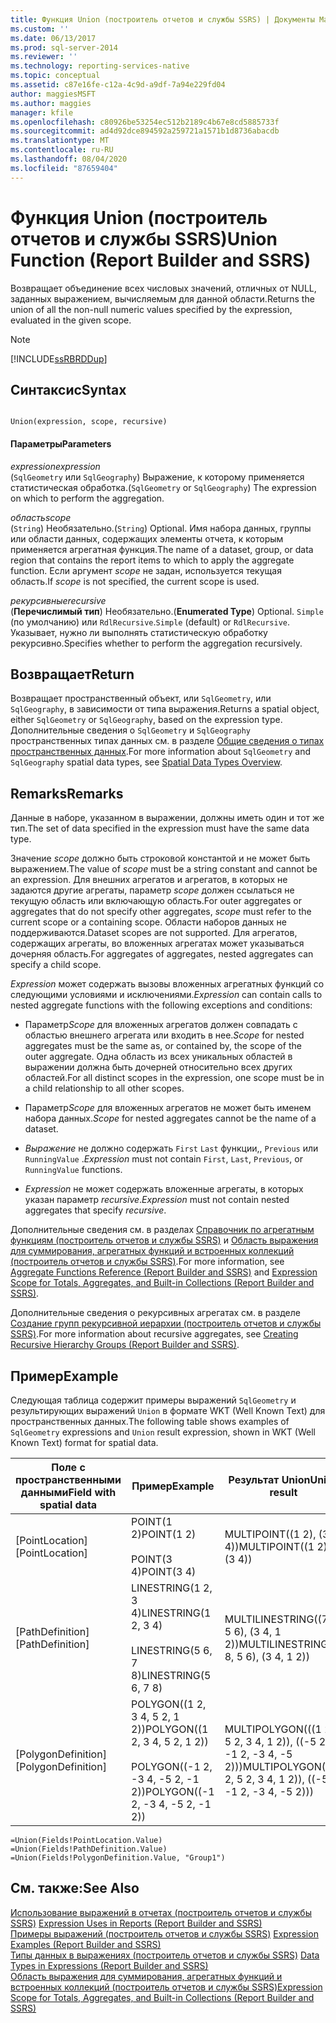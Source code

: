 ```yaml
---
title: Функция Union (построитель отчетов и службы SSRS) | Документы Майкрософт
ms.custom: ''
ms.date: 06/13/2017
ms.prod: sql-server-2014
ms.reviewer: ''
ms.technology: reporting-services-native
ms.topic: conceptual
ms.assetid: c87e16fe-c12a-4c9d-a9df-7a94e229fd04
author: maggiesMSFT
ms.author: maggies
manager: kfile
ms.openlocfilehash: c80926be53254ec512b2189c4b67e8cd5885733f
ms.sourcegitcommit: ad4d92dce894592a259721a1571b1d8736abacdb
ms.translationtype: MT
ms.contentlocale: ru-RU
ms.lasthandoff: 08/04/2020
ms.locfileid: "87659404"
---
```

# <a name="union-function-report-builder-and-ssrs"></a><span data-ttu-id="0905b-102">Функция Union (построитель отчетов и службы SSRS)</span><span class="sxs-lookup"><span data-stu-id="0905b-102">Union Function (Report Builder and SSRS)</span></span>
  <span data-ttu-id="0905b-103">Возвращает объединение всех числовых значений, отличных от NULL, заданных выражением, вычисляемым для данной области.</span><span class="sxs-lookup"><span data-stu-id="0905b-103">Returns the union of all the non-null numeric values specified by the expression, evaluated in the given scope.</span></span>  
  
> [!NOTE]  
>  [!INCLUDE[ssRBRDDup](../../includes/ssrbrddup-md.md)]  
  
## <a name="syntax"></a><span data-ttu-id="0905b-104">Синтаксис</span><span class="sxs-lookup"><span data-stu-id="0905b-104">Syntax</span></span>  
  
```  
  
Union(expression, scope, recursive)  
```  
  
#### <a name="parameters"></a><span data-ttu-id="0905b-105">Параметры</span><span class="sxs-lookup"><span data-stu-id="0905b-105">Parameters</span></span>  
 <span data-ttu-id="0905b-106">*expression*</span><span class="sxs-lookup"><span data-stu-id="0905b-106">*expression*</span></span>  
 <span data-ttu-id="0905b-107">(`SqlGeometry` или `SqlGeography`) Выражение, к которому применяется статистическая обработка.</span><span class="sxs-lookup"><span data-stu-id="0905b-107">(`SqlGeometry` or `SqlGeography`) The expression on which to perform the aggregation.</span></span>  
  
 <span data-ttu-id="0905b-108">*область*</span><span class="sxs-lookup"><span data-stu-id="0905b-108">*scope*</span></span>  
 <span data-ttu-id="0905b-109">(`String`) Необязательно.</span><span class="sxs-lookup"><span data-stu-id="0905b-109">(`String`) Optional.</span></span> <span data-ttu-id="0905b-110">Имя набора данных, группы или области данных, содержащих элементы отчета, к которым применяется агрегатная функция.</span><span class="sxs-lookup"><span data-stu-id="0905b-110">The name of a dataset, group, or data region that contains the report items to which to apply the aggregate function.</span></span> <span data-ttu-id="0905b-111">Если аргумент *scope* не задан, используется текущая область.</span><span class="sxs-lookup"><span data-stu-id="0905b-111">If *scope* is not specified, the current scope is used.</span></span>  
  
 <span data-ttu-id="0905b-112">*рекурсивные*</span><span class="sxs-lookup"><span data-stu-id="0905b-112">*recursive*</span></span>  
 <span data-ttu-id="0905b-113">(**Перечислимый тип**) Необязательно.</span><span class="sxs-lookup"><span data-stu-id="0905b-113">(**Enumerated Type**) Optional.</span></span> <span data-ttu-id="0905b-114">`Simple` (по умолчанию) или `RdlRecursive`.</span><span class="sxs-lookup"><span data-stu-id="0905b-114">`Simple` (default) or `RdlRecursive`.</span></span> <span data-ttu-id="0905b-115">Указывает, нужно ли выполнять статистическую обработку рекурсивно.</span><span class="sxs-lookup"><span data-stu-id="0905b-115">Specifies whether to perform the aggregation recursively.</span></span>  
  
## <a name="return"></a><span data-ttu-id="0905b-116">Возвращает</span><span class="sxs-lookup"><span data-stu-id="0905b-116">Return</span></span>  
 <span data-ttu-id="0905b-117">Возвращает пространственный объект, или `SqlGeometry`, или `SqlGeography`, в зависимости от типа выражения.</span><span class="sxs-lookup"><span data-stu-id="0905b-117">Returns a spatial object, either `SqlGeometry` or `SqlGeography`, based on the expression type.</span></span> <span data-ttu-id="0905b-118">Дополнительные сведения о `SqlGeometry` и `SqlGeography` пространственных типах данных см. в разделе [Общие сведения о типах пространственных данных](../../relational-databases/spatial/spatial-data-types-overview.md).</span><span class="sxs-lookup"><span data-stu-id="0905b-118">For more information about `SqlGeometry` and `SqlGeography` spatial data types, see [Spatial Data Types Overview](../../relational-databases/spatial/spatial-data-types-overview.md).</span></span>  
  
## <a name="remarks"></a><span data-ttu-id="0905b-119">Remarks</span><span class="sxs-lookup"><span data-stu-id="0905b-119">Remarks</span></span>  
 <span data-ttu-id="0905b-120">Данные в наборе, указанном в выражении, должны иметь один и тот же тип.</span><span class="sxs-lookup"><span data-stu-id="0905b-120">The set of data specified in the expression must have the same data type.</span></span>  
  
 <span data-ttu-id="0905b-121">Значение *scope* должно быть строковой константой и не может быть выражением.</span><span class="sxs-lookup"><span data-stu-id="0905b-121">The value of *scope* must be a string constant and cannot be an expression.</span></span> <span data-ttu-id="0905b-122">Для внешних агрегатов и агрегатов, в которых не задаются другие агрегаты, параметр *scope* должен ссылаться не текущую область или включающую область.</span><span class="sxs-lookup"><span data-stu-id="0905b-122">For outer aggregates or aggregates that do not specify other aggregates, *scope* must refer to the current scope or a containing scope.</span></span> <span data-ttu-id="0905b-123">Области наборов данных не поддерживаются.</span><span class="sxs-lookup"><span data-stu-id="0905b-123">Dataset scopes are not supported.</span></span> <span data-ttu-id="0905b-124">Для агрегатов, содержащих агрегаты, во вложенных агрегатах может указываться дочерняя область.</span><span class="sxs-lookup"><span data-stu-id="0905b-124">For aggregates of aggregates, nested aggregates can specify a child scope.</span></span>  
  
 <span data-ttu-id="0905b-125">*Expression* может содержать вызовы вложенных агрегатных функций со следующими условиями и исключениями.</span><span class="sxs-lookup"><span data-stu-id="0905b-125">*Expression* can contain calls to nested aggregate functions with the following exceptions and conditions:</span></span>  
  
-   <span data-ttu-id="0905b-126">Параметр*Scope* для вложенных агрегатов должен совпадать с областью внешнего агрегата или входить в нее.</span><span class="sxs-lookup"><span data-stu-id="0905b-126">*Scope* for nested aggregates must be the same as, or contained by, the scope of the outer aggregate.</span></span> <span data-ttu-id="0905b-127">Одна область из всех уникальных областей в выражении должна быть дочерней относительно всех других областей.</span><span class="sxs-lookup"><span data-stu-id="0905b-127">For all distinct scopes in the expression, one scope must be in a child relationship to all other scopes.</span></span>  
  
-   <span data-ttu-id="0905b-128">Параметр*Scope* для вложенных агрегатов не может быть именем набора данных.</span><span class="sxs-lookup"><span data-stu-id="0905b-128">*Scope* for nested aggregates cannot be the name of a dataset.</span></span>  
  
-   <span data-ttu-id="0905b-129">*Выражение* не должно содержать `First` `Last` функции,, `Previous` или `RunningValue` .</span><span class="sxs-lookup"><span data-stu-id="0905b-129">*Expression* must not contain `First`, `Last`, `Previous`, or `RunningValue` functions.</span></span>  
  
-   <span data-ttu-id="0905b-130">*Expression* не может содержать вложенные агрегаты, в которых указан параметр *recursive*.</span><span class="sxs-lookup"><span data-stu-id="0905b-130">*Expression* must not contain nested aggregates that specify *recursive*.</span></span>  
  
 <span data-ttu-id="0905b-131">Дополнительные сведения см. в разделах [Справочник по агрегатным функциям (построитель отчетов и службы SSRS)](report-builder-functions-aggregate-functions-reference.md) и [Область выражения для суммирования, агрегатных функций и встроенных коллекций (построитель отчетов и службы SSRS)](expression-scope-for-totals-aggregates-and-built-in-collections.md).</span><span class="sxs-lookup"><span data-stu-id="0905b-131">For more information, see [Aggregate Functions Reference &#40;Report Builder and SSRS&#41;](report-builder-functions-aggregate-functions-reference.md) and [Expression Scope for Totals, Aggregates, and Built-in Collections &#40;Report Builder and SSRS&#41;](expression-scope-for-totals-aggregates-and-built-in-collections.md).</span></span>  
  
 <span data-ttu-id="0905b-132">Дополнительные сведения о рекурсивных агрегатах см. в разделе [Создание групп рекурсивной иерархии (построитель отчетов и службы SSRS)](creating-recursive-hierarchy-groups-report-builder-and-ssrs.md).</span><span class="sxs-lookup"><span data-stu-id="0905b-132">For more information about recursive aggregates, see [Creating Recursive Hierarchy Groups &#40;Report Builder and SSRS&#41;](creating-recursive-hierarchy-groups-report-builder-and-ssrs.md).</span></span>  
  
## <a name="example"></a><span data-ttu-id="0905b-133">Пример</span><span class="sxs-lookup"><span data-stu-id="0905b-133">Example</span></span>  
 <span data-ttu-id="0905b-134">Следующая таблица содержит примеры выражений `SqlGeometry` и результирующих выражений `Union` в формате WKT (Well Known Text) для пространственных данных.</span><span class="sxs-lookup"><span data-stu-id="0905b-134">The following table shows examples of `SqlGeometry` expressions and `Union` result expression, shown in WKT (Well Known Text) format for spatial data.</span></span>  
  
|<span data-ttu-id="0905b-135">Поле с пространственными данными</span><span class="sxs-lookup"><span data-stu-id="0905b-135">Field with spatial data</span></span>|<span data-ttu-id="0905b-136">Пример</span><span class="sxs-lookup"><span data-stu-id="0905b-136">Example</span></span>|<span data-ttu-id="0905b-137">Результат Union</span><span class="sxs-lookup"><span data-stu-id="0905b-137">Union result</span></span>|  
|-----------------------------|-------------|------------------|  
|<span data-ttu-id="0905b-138">[PointLocation]</span><span class="sxs-lookup"><span data-stu-id="0905b-138">[PointLocation]</span></span>|<span data-ttu-id="0905b-139">POINT(1 2)</span><span class="sxs-lookup"><span data-stu-id="0905b-139">POINT(1 2)</span></span><br /><br /> <span data-ttu-id="0905b-140">POINT(3 4)</span><span class="sxs-lookup"><span data-stu-id="0905b-140">POINT(3 4)</span></span>|<span data-ttu-id="0905b-141">MULTIPOINT((1 2), (3 4))</span><span class="sxs-lookup"><span data-stu-id="0905b-141">MULTIPOINT((1 2), (3 4))</span></span>|  
|<span data-ttu-id="0905b-142">[PathDefinition]</span><span class="sxs-lookup"><span data-stu-id="0905b-142">[PathDefinition]</span></span>|<span data-ttu-id="0905b-143">LINESTRING(1 2, 3 4)</span><span class="sxs-lookup"><span data-stu-id="0905b-143">LINESTRING(1 2, 3 4)</span></span><br /><br /> <span data-ttu-id="0905b-144">LINESTRING(5 6, 7 8)</span><span class="sxs-lookup"><span data-stu-id="0905b-144">LINESTRING(5 6, 7 8)</span></span>|<span data-ttu-id="0905b-145">MULTILINESTRING((7 8, 5 6), (3 4, 1 2))</span><span class="sxs-lookup"><span data-stu-id="0905b-145">MULTILINESTRING((7 8, 5 6), (3 4, 1 2))</span></span>|  
|<span data-ttu-id="0905b-146">[PolygonDefinition]</span><span class="sxs-lookup"><span data-stu-id="0905b-146">[PolygonDefinition]</span></span>|<span data-ttu-id="0905b-147">POLYGON((1 2, 3 4, 5 2, 1 2))</span><span class="sxs-lookup"><span data-stu-id="0905b-147">POLYGON((1 2, 3 4, 5 2, 1 2))</span></span><br /><br /> <span data-ttu-id="0905b-148">POLYGON((-1 2, -3 4, -5 2, -1 2))</span><span class="sxs-lookup"><span data-stu-id="0905b-148">POLYGON((-1 2, -3 4, -5 2, -1 2))</span></span>|<span data-ttu-id="0905b-149">MULTIPOLYGON(((1 2, 5 2, 3 4, 1 2)), ((-5 2, -1 2, -3 4, -5 2)))</span><span class="sxs-lookup"><span data-stu-id="0905b-149">MULTIPOLYGON(((1 2, 5 2, 3 4, 1 2)), ((-5 2, -1 2, -3 4, -5 2)))</span></span>|  
  
```  
=Union(Fields!PointLocation.Value)  
=Union(Fields!PathDefinition.Value)  
=Union(Fields!PolygonDefinition.Value, "Group1")  
```  
  
## <a name="see-also"></a><span data-ttu-id="0905b-150">См. также:</span><span class="sxs-lookup"><span data-stu-id="0905b-150">See Also</span></span>  
 <span data-ttu-id="0905b-151">[Использование выражений в отчетах (построитель отчетов и службы SSRS)](expression-uses-in-reports-report-builder-and-ssrs.md) </span><span class="sxs-lookup"><span data-stu-id="0905b-151">[Expression Uses in Reports &#40;Report Builder and SSRS&#41;](expression-uses-in-reports-report-builder-and-ssrs.md) </span></span>  
 <span data-ttu-id="0905b-152">[Примеры выражений (построитель отчетов и службы SSRS)](expression-examples-report-builder-and-ssrs.md) </span><span class="sxs-lookup"><span data-stu-id="0905b-152">[Expression Examples &#40;Report Builder and SSRS&#41;](expression-examples-report-builder-and-ssrs.md) </span></span>  
 <span data-ttu-id="0905b-153">[Типы данных в выражениях (построитель отчетов и службы SSRS)](expressions-report-builder-and-ssrs.md) </span><span class="sxs-lookup"><span data-stu-id="0905b-153">[Data Types in Expressions &#40;Report Builder and SSRS&#41;](expressions-report-builder-and-ssrs.md) </span></span>  
 [<span data-ttu-id="0905b-154">Область выражения для суммирования, агрегатных функций и встроенных коллекций (построитель отчетов и службы SSRS)</span><span class="sxs-lookup"><span data-stu-id="0905b-154">Expression Scope for Totals, Aggregates, and Built-in Collections &#40;Report Builder and SSRS&#41;</span></span>](expression-scope-for-totals-aggregates-and-built-in-collections.md)  
  
  

